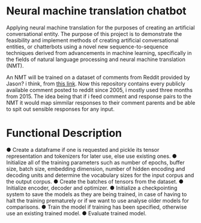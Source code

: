 # Neural machine translation chatbot

Applying neural machine translation for the purposes of creating an artificial conversational entity. 
The purpose of this project is to demonstrate the feasibility and implement methods of creating
artificial conversational entities, or chatterbots using a novel new sequence-to-sequence techniques derived 
from advancements in machine learning, specifically in the fields of natural language processing and 
neural machine translation (NMT).

An NMT will be trained on a dataset of comments from Reddit provided by Jason? i think, from [this link](https://files.pushshift.io/reddit/comments/). Now this repository contains every publicly available comment posted to reddit since 2005, i mostly used three months from 2015. The idea being that if i feed comment and response pairs to the NMT it would map simmilar responses to their comment parents and be able to spit out sensible responses for any input.

# Functional Description
  ● Create a dataframe if one is requested and pickle its tensor representation and tokenizers
    for later use, else use existing ones.
  ● Initialize all of the training parameters such as number of epochs, buffer size, batch size,
    embedding dimension, number of hidden encoding and decoding units and determine the
    vocabulary sizes for the input corpus and the output corpus.
  ● Create the batches of tensors from the dataset.
  ● Initialize encoder, decoder and optimizer.
  ● Initialize a checkpointing system to save the models as they are being trained, in case of
    having to halt the training prematurely or if we want to use analyse older models for
    comparisons.
  ● Train the model if training has been specified, otherwise use an existing trained model.
  ● Evaluate trained model.

